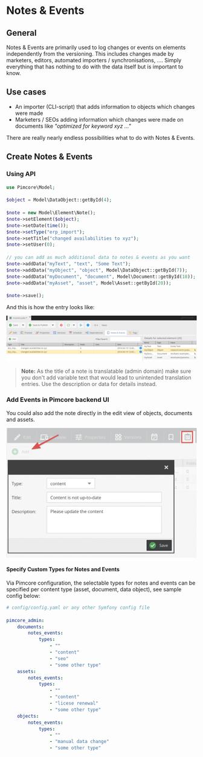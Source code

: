 # Notes & Events

## General
Notes & Events are primarily used to log changes or events on elements independently from the versioning.
This includes changes made by marketers, editors, automated importers / synchronisations, .... 
Simply everything that has nothing to do with the data itself but is important to know. 

## Use cases

* An importer (CLI-script) that adds information to objects which changes were made
* Marketers / SEOs adding information which changes were made on documents like *"optimized for keyword xyz ..."*

There are really nearly endless possibilities what to do with Notes & Events.

## Create Notes & Events

### Using API

```php
use Pimcore\Model;

$object = Model\DataObject::getById(4);

$note = new Model\Element\Note();
$note->setElement($object);
$note->setDate(time());
$note->setType("erp_import");
$note->setTitle("changed availabilities to xyz");
$note->setUser(0);

// you can add as much additional data to notes & events as you want
$note->addData("myText", "text", "Some Text");
$note->addData("myObject", "object", Model\DataObject::getById(7));
$note->addData("myDocument", "document", Model\Document::getById(18));
$note->addData("myAsset", "asset", Model\Asset::getById(20));

$note->save();
```

And this is how the entry looks like:

![Notes & events - the grid preview](../img/notesandevents_preview.png)

> **Note:** As the title of a note is translatable (admin domain) make sure you don't add variable text that would lead
> to unintended translation entries. Use the description or data for details instead.

### Add Events in Pimcore backend UI

You could also add the note directly in the edit view of objects, documents and assets.

![Notes & events - add a note manually](../img/notesandevents_add_note.png)


#### Specify Custom Types for Notes and Events

Via Pimcore configuration, the selectable types for notes and events can be specified per content type (asset, document, 
data object), see sample config below:

```yml
# config/config.yaml or any other Symfony config file

pimcore_admin:
    documents:
        notes_events:
            types:
                - ""
                - "content"
                - "seo"
                - "some other type"
    assets:
        notes_events:
            types:
                - ""
                - "content"
                - "licese renewal"
                - "some other type"
    objects:
        notes_events:
            types:
                - ""
                - "manual data change"
                - "some other type"
```
